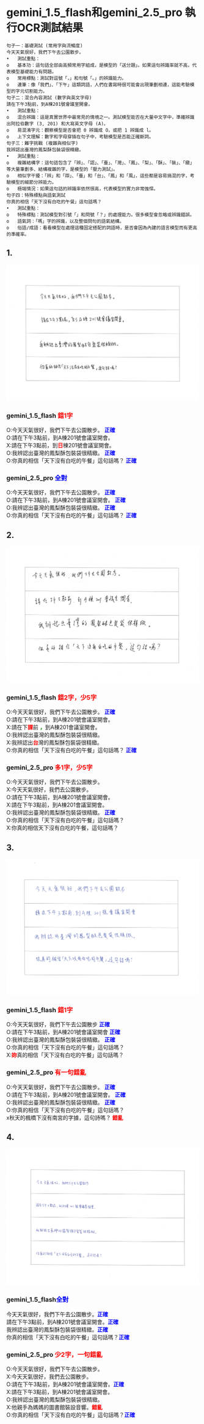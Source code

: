 # gemini_1.5_flash和gemini_2.5_pro 執行OCR測試結果

```寫中文OCR模型測試短句
句子一：基礎測試 (常用字與流暢度)
今天天氣很好，我們下午去公園散步。
•	測試重點：
o	基本功：這句話全部由高頻常用字組成，是模型的「送分題」。如果這句辨識率就不高，代表模型基礎能力有問題。
o	常用標點：測試對逗號「，」和句號「。」的辨識能力。
o	連筆：像「我們」、「下午」這類詞語，人們在書寫時很可能會出現筆劃相連，這能考驗模型的字元切割能力。
句子二：混合內容測試 (數字與英文字母)
請在下午3點前，到A棟201號會議室開會。
•	測試重點：
o	混合辨識：這是真實世界中最常見的情境之一。測試模型能否在大量中文字中，準確辨識出阿拉伯數字 (3, 201) 和大寫英文字母 (A)。
o	易混淆字元：觀察模型是否會把 0 辨識成 O，或把 1 辨識成 l。
o	上下文理解：數字和字母穿插在句子中，考驗模型是否能正確斷詞。
句子三：難字挑戰 (複雜與相似字)
我辨認出臺灣的鳳梨酥包裝袋很精緻。
•	測試重點：
o	複雜結構字：這句話包含了「辨」、「認」、「臺」、「灣」、「鳳」、「梨」、「酥」、「裝」、「緻」等大量筆劃多、結構複雜的字，是模型的「壓力測試」。
o	相似字干擾：「辨」和「辯」、「臺」和「台」、「鳳」和「風」，這些都是容易搞混的字，考驗模型的細節分辨能力。
o	極端情況：如果這句話的辨識率依然很高，代表模型的實力非常強悍。
句子四：特殊標點與語氣測試
你真的相信「天下沒有白吃的午餐」這句話嗎？
•	測試重點：
o	特殊標點：測試模型對引號「」和問號「？」的處理能力。很多模型會忽略或辨識錯誤。
o	語氣詞：「嗎」字的辨識，以及整個問句的語氣結構。
o	俗語/成語：看看模型在處理這種固定搭配的詞語時，是否會因為內建的語言模型而有更高的準確率。
```

## 1.
![第1張圖](input/1.png)
### gemini_1.5_flash <font color="red">**錯1字**</font></br>

O:今天天氣很好，我們下午去公園散步。 <font color="blue">**正確**</font></br>
O:請在下午3點前，到A棟201號會議室開會。</br>
X:請在下午3點前，到<font color="red">**日**</font>棟201號會議室開會。</br>
O:我辨認出臺灣的鳳梨酥包裝袋很精緻。 <font color="blue">**正確**</font></br>
O:你真的相信「天下沒有白吃的午餐」這句話嗎？ <font color="blue">**正確**</font></br>

### gemini_2.5_pro <font color="blue">**全對**</font></br>

O:今天天氣很好，我們下午去公園散步。 <font color="blue">**正確**</font></br>
O:請在下午3點前，到A棟201號會議室開會。 <font color="blue">**正確**</font></br>
O:我辨認出臺灣的鳳梨酥包裝袋很精緻。 <font color="blue">**正確**</font></br>
O:你真的相信「天下沒有白吃的午餐」這句話嗎？ <font color="blue">**正確**</font></br>

## 2.
![第2張圖](input/2.png)
### gemini_1.5_flash <font color="red">**錯2字，少5字**</font></br>

O:今天天氣很好，我們下午去公園散步。 <font color="blue">**正確**</font></br>
O:請在下午3點前，到A棟201號會議室開會。</br>
X:請在下<font color="red">**課**</font>前 <font color="green">**，**</font>到A棟201會議室開會。</br>
O:我辨認出臺灣的鳳梨酥包裝袋很精緻。</br>
X:我辨認出<font color="red">**台**</font>灣的鳳梨酥包裝袋很精緻。</br>
O:你真的相信「天下沒有白吃的午餐」這句話嗎？ <font color="blue">**正確**</font></br>

### gemini_2.5_pro <font color="red">**多1字，少5字**</font></br>
O:今天天氣很好，我們下午去公園散步。</br>
X:今天天氣很好，我們去公園散步。</br>
O:請在下午3點前，到A棟201號會議室開會。</br>
X:請在下午3點前，到A棟201會議室開會。</br>
O:我辨認出臺灣的鳳梨酥包裝袋很精緻。 <font color="blue">**正確**</font></br>
O:你真的相信「天下沒有白吃的午餐」這句話嗎？</br>
X:你真的相信天下沒有白吃的午餐，這句話嗎？</br>

## 3.
![第3張圖](input/3.png)
### gemini_1.5_flash <font color="red">**錯1字**</font></br>

O:今天天氣很好，我們下午去公園散步 <font color="blue">**正確**</font></br>
O:請在下午3點前，到A棟201號會議室開會 <font color="blue">**正確**</font></br>
O:我辨認出臺灣的鳳梨酥包裝袋很精緻。 <font color="blue">**正確**</font></br>
O:你真的相信「天下沒有白吃的午餐」這句話嗎？</br>
X:<font color="red">**妳**</font>真的相信「天下沒有白吃的午餐」這句話嗎？</br>

### gemini_2.5_pro <font color="red">**有一句錯亂**</font></br>
O:今天天氣很好，我們下午去公園散步。 <font color="blue">**正確**</font></br>
O:請在下午3點前，到A棟201號會議室開會。 <font color="blue">**正確**</font></br>
O:我辨認出臺灣的鳳梨酥包裝袋很精緻。 <font color="blue">**正確**</font></br>
O:你真的相信「天下沒有白吃的午餐」這句話嗎？</br>
x秋天的楓橋下沒有南宮的字據，這句詩嗎？  <font color="red">**錯亂**</font></br>

## 4.
![第4張圖](input/4.png)
### gemini_1.5_flash<font color="blue">**全對**</font></br>

今天天氣很好，我們下午去公園散步。<font color="blue">**正確**</font></br>
請在下午3點前，到A棟201號會議室開會。<font color="blue">**正確**</font></br>
我辨認出臺灣的鳳梨酥包裝袋很精緻。<font color="blue">**正確**</font></br>
你真的相信「天下沒有白吃的午餐」這句話嗎？<font color="blue">**正確**</font></br>

### gemini_2.5_pro <font color="red">**少2字，一句錯亂**</font></br>
O:今天天氣很好，我們下午去公園散步。</br>
X:今天天氣很好，我們去公園散步。</br>
O:請在下午3點前，到A棟201號會議室開會。<font color="blue">**正確**</font></br>
X:請在下午3點前，到A棟201號會議室開會。</br>
O:我辨認出臺灣的鳳梨酥包裝袋很精緻。</br>
X:他親手為媽媽的圖書館裝設音響。<font color="red">**錯亂**</font></br>
O:你真的相信「天下沒有白吃的午餐」這句話嗎？<font color="blue">**正確**</font></br>



